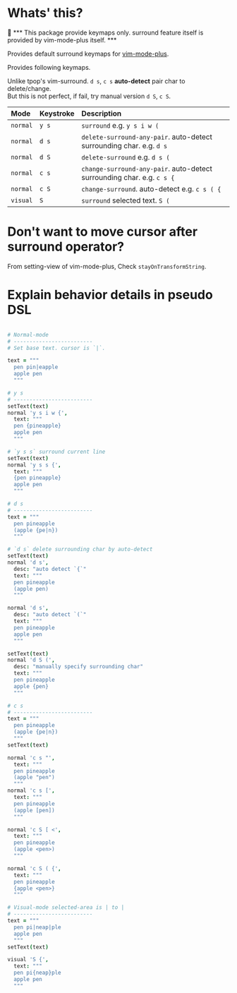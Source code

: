 # Whats' this?

:rotating_light: *** This package provide keymaps only. surround feature itself is provided by vim-mode-plus itself. ***  

Provides default surround keymaps for [vim-mode-plus](https://atom.io/packages/vim-mode-plus).

Provides following keymaps.  

Unlike tpop's vim-surround. `d s`, `c s` **auto-detect** pair char to delete/change.  
But this is not perfect, if fail, try manual version `d S`, `c S`.  

| Mode     | Keystroke | Description                                                            |
|:---------|:----------|:-----------------------------------------------------------------------|
| `normal` | `y s`     | `surround` e.g. `y s i w (`                                            |
| `normal` | `d s`     | `delete-surround-any-pair`. auto-detect surrounding char. e.g. `d s`   |
| `normal` | `d S`     | `delete-surround` e.g. `d s (`                                         |
| `normal` | `c s`     | `change-surround-any-pair`. auto-detect surrounding char. e.g. `c s {` |
| `normal` | `c S`     | `change-surround`. auto-detect e.g. `c s ( {`                          |
| `visual` | `S`       | `surround` selected text. `S (`                                        |

# Don't want to move cursor after surround operator?

From setting-view of vim-mode-plus, Check `stayOnTransformString`.

# Explain behavior details in pseudo DSL

```coffeescript

# Normal-mode
# -------------------------
# Set base text. cursor is `|`.

text = """
  pen pin|eapple
  apple pen
  """

# y s
# -------------------------
setText(text)
normal 'y s i w {',
  text: """
  pen {pineapple}
  apple pen
  """

# `y s s` surround current line
setText(text)
normal 'y s s {',
  text: """
  {pen pineapple}
  apple pen
  """

# d s
# -------------------------
text = """
  pen pineapple
  (apple {pe|n})
  """

# `d s` delete surrounding char by auto-detect
setText(text)
normal 'd s',
  desc: "auto detect `{`"
  text: """
  pen pineapple
  (apple pen)
  """

normal 'd s',
  desc: "auto detect `(`"
  text: """
  pen pineapple
  apple pen
  """

setText(text)
normal 'd S (',
  desc: "manually specify surrounding char"
  text: """
  pen pineapple
  apple {pen}
  """

# c s
# -------------------------
text = """
  pen pineapple
  (apple {pe|n})
  """
setText(text)

normal 'c s "',
  text: """
  pen pineapple
  (apple "pen")
  """
normal 'c s [',
  text: """
  pen pineapple
  (apple [pen])
  """

normal 'c S [ <',
  text: """
  pen pineapple
  (apple <pen>)
  """

normal 'c S ( {',
  text: """
  pen pineapple
  {apple <pen>}
  """

# Visual-mode selected-area is | to |
# -------------------------
text = """
  pen pi|neap|ple
  apple pen
  """
setText(text)

visual 'S {',
  text: """
  pen pi{neap}ple
  apple pen
  """
```
